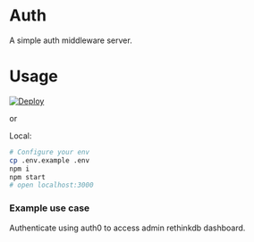 # Auth

A simple auth middleware server.

# Usage

[![Deploy](https://www.herokucdn.com/deploy/button.svg)](https://heroku.com/deploy)

or

Local:

```bash
# Configure your env
cp .env.example .env
npm i
npm start
# open localhost:3000
```

### Example use case

Authenticate using auth0 to access admin rethinkdb dashboard.
